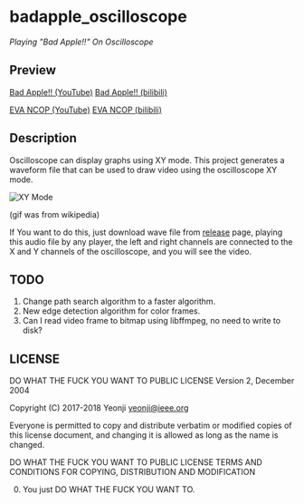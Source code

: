 # badapple_oscilloscope

_Playing "Bad Apple!!" On Oscilloscope_

## Preview

[Bad Apple!! (YouTube)](https://www.youtube.com/watch?v=NnQF0sojl_0)
[Bad Apple!! (bilibili)](https://www.bilibili.com/video/av32008295)

[EVA NCOP (YouTube)](https://www.youtube.com/watch?v=PRmoaLrOMnY)
[EVA NCOP (bilibili)](https://www.bilibili.com/video/av31907521)

## Description

Oscilloscope can display graphs using XY mode. This project generates a waveform file that can be used to draw video using the oscilloscope XY mode.

![XY Mode](https://upload.wikimedia.org/wikipedia/commons/b/b0/Lissajous_figures_on_oscilloscope_%2890_degrees_phase_shift%29.gif)

(gif was from wikipedia)

If You want to do this, just download wave file from [release](https://github.com/yeonzi/badappe_oscilloscope/releases) page, playing this audio file by any player, the left and right channels are connected to the X and Y channels of the oscilloscope, and you will see the video.

## TODO

1. Change path search algorithm to a faster algorithm.
2. New edge detection algorithm for color frames.
3. Can I read video frame to bitmap using libffmpeg, no need to write to disk?

## LICENSE

  DO WHAT THE FUCK YOU WANT TO PUBLIC LICENSE
   Version 2, December 2004

Copyright (C) 2017-2018 Yeonji <yeonji@ieee.org>

Everyone is permitted to copy and distribute verbatim or modified
copies of this license document, and changing it is allowed as long
as the name is changed.

   DO WHAT THE FUCK YOU WANT TO PUBLIC LICENSE
TERMS AND CONDITIONS FOR COPYING, DISTRIBUTION AND MODIFICATION
 
 0. You just DO WHAT THE FUCK YOU WANT TO.
